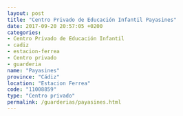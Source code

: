 ```yaml
---
layout: post
title: "Centro Privado de Educación Infantil Payasines"
date: 2017-09-20 20:57:05 +0200
categories:
- Centro Privado de Educación Infantil
- cadiz
- estacion-ferrea
- Centro privado
- guarderia
name: "Payasines"
province: "Cádiz"
location: "Estacion Ferrea"
code: "11008859"
type: "Centro privado"
permalink: /guarderias/payasines.html
---
```

